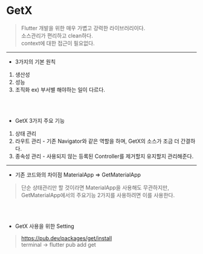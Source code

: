 # GetX
> Flutter 개발을 위한 매우 가볍고 강력한 라이브러리이다. <br>
> 소스관리가 편리하고 clean하다. <br>
> context에 대한 접근이 필요없다. <br>

---

- 3가지의 기본 원칙
1. 생산성
2. 성능
3. 조직화       ex) 부서별 해야하는 일이 다르다.

<br><br>

- GetX 3가지 주요 기능
1. 상태 관리
2. 라우트 관리 - 기존 Navigator와 같은 역할을 하며, GetX의 소스가 조금 더 간결하다. 
3. 종속성 관리 - 사용되지 않는 등록된 Controller를 제거할지 유지할지 관리해준다.

---

- 기존 코드와의 차이점
MaterialApp => GetMaterialApp
> 단순 상태관리만 할 것이라면 MaterialApp을 사용해도 무관하지만, <br>
> GetMaterialApp에서의 주요기능 2가지를 사용하려면 이를 사용한다. <br>

<br><br>

- GetX 사용을 위한 Setting
> https://pub.dev/packages/get/install <br>
> terminal -> flutter pub add get <br>